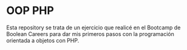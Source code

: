 <h1> OOP PHP </h1>

<p> Esta repository se trata de un ejercicio que realicé en el Bootcamp de Boolean Careers para dar mis primeros pasos con la programación orientada a objetos con PHP. </p>

